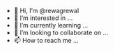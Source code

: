 - 👋 Hi, I’m @rewagrewal
- 👀 I’m interested in ...
- 🌱 I’m currently learning ...
- 💞️ I’m looking to collaborate on ...
- 📫 How to reach me ...

<!---
rewagrewal/rewagrewal is a ✨ special ✨ repository because its `README.md` (this file) appears on your GitHub profile.
You can click the Preview link to take a look at your changes.
--->
